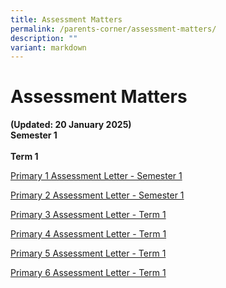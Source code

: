 ```yaml
---
title: Assessment Matters
permalink: /parents-corner/assessment-matters/
description: ""
variant: markdown
---
```

# Assessment Matters 
<b>(Updated: 20 January 2025)</b>
<br>**Semester 1**<br>
<br>**Term 1**<br>

[Primary 1 Assessment Letter - Semester 1](/files/Assessment/2025_P1_Semester_1_Assessment_Letter.pdf)

[Primary 2 Assessment Letter - Semester 1](/files/Assessment/2025_P2_Semester_1_Assessment_Letter.pdf)

[Primary 3 Assessment Letter - Term 1](/files/Assessment/2025_P3_Term_1_Assessment_Letter.pdf)

[Primary 4 Assessment Letter - Term 1](/files/Assessment/2025_P4_Term_1_Assessment_Letter.pdf)

[Primary 5 Assessment Letter - Term 1](/files/Assessment/2025_P5_Term_1_Assessment_Letter.pdf)

[Primary 6 Assessment Letter - Term 1](/files/Assessment/2025_P6_Term_1_Assessment_Letter.pdf)



